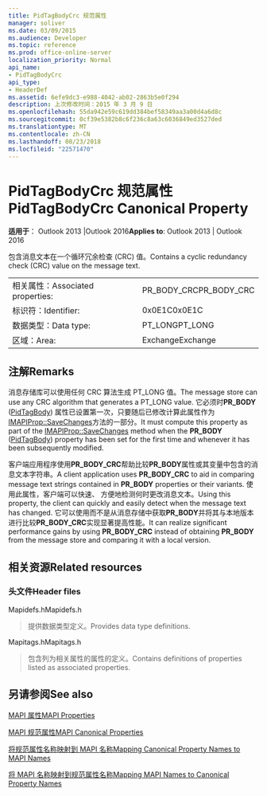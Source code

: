 ```yaml
---
title: PidTagBodyCrc 规范属性
manager: soliver
ms.date: 03/09/2015
ms.audience: Developer
ms.topic: reference
ms.prod: office-online-server
localization_priority: Normal
api_name:
- PidTagBodyCrc
api_type:
- HeaderDef
ms.assetid: 6efe9dc3-e988-4042-ab02-2863b5e0f294
description: 上次修改时间：2015 年 3 月 9 日
ms.openlocfilehash: 55da942e59c619dd384bef58349aa3a00d4a6d8c
ms.sourcegitcommit: 0cf39e5382b8c6f236c8a63c6036849ed3527ded
ms.translationtype: MT
ms.contentlocale: zh-CN
ms.lasthandoff: 08/23/2018
ms.locfileid: "22571470"
---
```

# <a name="pidtagbodycrc-canonical-property"></a><span data-ttu-id="74f2f-103">PidTagBodyCrc 规范属性</span><span class="sxs-lookup"><span data-stu-id="74f2f-103">PidTagBodyCrc Canonical Property</span></span>

  
  
<span data-ttu-id="74f2f-104">**适用于**： Outlook 2013 |Outlook 2016</span><span class="sxs-lookup"><span data-stu-id="74f2f-104">**Applies to**: Outlook 2013 | Outlook 2016</span></span> 
  
<span data-ttu-id="74f2f-105">包含消息文本在一个循环冗余检查 (CRC) 值。</span><span class="sxs-lookup"><span data-stu-id="74f2f-105">Contains a cyclic redundancy check (CRC) value on the message text.</span></span>
  
|||
|:-----|:-----|
|<span data-ttu-id="74f2f-106">相关属性：</span><span class="sxs-lookup"><span data-stu-id="74f2f-106">Associated properties:</span></span>  <br/> |<span data-ttu-id="74f2f-107">PR_BODY_CRC</span><span class="sxs-lookup"><span data-stu-id="74f2f-107">PR_BODY_CRC</span></span>  <br/> |
|<span data-ttu-id="74f2f-108">标识符：</span><span class="sxs-lookup"><span data-stu-id="74f2f-108">Identifier:</span></span>  <br/> |<span data-ttu-id="74f2f-109">0x0E1C</span><span class="sxs-lookup"><span data-stu-id="74f2f-109">0x0E1C</span></span>  <br/> |
|<span data-ttu-id="74f2f-110">数据类型：</span><span class="sxs-lookup"><span data-stu-id="74f2f-110">Data type:</span></span>  <br/> |<span data-ttu-id="74f2f-111">PT_LONG</span><span class="sxs-lookup"><span data-stu-id="74f2f-111">PT_LONG</span></span>  <br/> |
|<span data-ttu-id="74f2f-112">区域：</span><span class="sxs-lookup"><span data-stu-id="74f2f-112">Area:</span></span>  <br/> |<span data-ttu-id="74f2f-113">Exchange</span><span class="sxs-lookup"><span data-stu-id="74f2f-113">Exchange</span></span>  <br/> |
   
## <a name="remarks"></a><span data-ttu-id="74f2f-114">注解</span><span class="sxs-lookup"><span data-stu-id="74f2f-114">Remarks</span></span>

<span data-ttu-id="74f2f-115">消息存储库可以使用任何 CRC 算法生成 PT_LONG 值。</span><span class="sxs-lookup"><span data-stu-id="74f2f-115">The message store can use any CRC algorithm that generates a PT_LONG value.</span></span> <span data-ttu-id="74f2f-116">它必须时**PR_BODY** ([PidTagBody](pidtagbody-canonical-property.md)) 属性已设置第一次，只要随后已修改计算此属性作为[IMAPIProp::SaveChanges](imapiprop-savechanges.md)方法的一部分。</span><span class="sxs-lookup"><span data-stu-id="74f2f-116">It must compute this property as part of the [IMAPIProp::SaveChanges](imapiprop-savechanges.md) method when the **PR_BODY** ([PidTagBody](pidtagbody-canonical-property.md)) property has been set for the first time and whenever it has been subsequently modified.</span></span>
  
<span data-ttu-id="74f2f-117">客户端应用程序使用**PR_BODY_CRC**帮助比较**PR_BODY**属性或其变量中包含的消息文本字符串。</span><span class="sxs-lookup"><span data-stu-id="74f2f-117">A client application uses **PR_BODY_CRC** to aid in comparing message text strings contained in **PR_BODY** properties or their variants.</span></span> <span data-ttu-id="74f2f-118">使用此属性，客户端可以快速、 方便地检测何时更改消息文本。</span><span class="sxs-lookup"><span data-stu-id="74f2f-118">Using this property, the client can quickly and easily detect when the message text has changed.</span></span> <span data-ttu-id="74f2f-119">它可以使用而不是从消息存储中获取**PR_BODY**并将其与本地版本进行比较**PR_BODY_CRC**实现显著提高性能。</span><span class="sxs-lookup"><span data-stu-id="74f2f-119">It can realize significant performance gains by using **PR_BODY_CRC** instead of obtaining **PR_BODY** from the message store and comparing it with a local version.</span></span> 
  
## <a name="related-resources"></a><span data-ttu-id="74f2f-120">相关资源</span><span class="sxs-lookup"><span data-stu-id="74f2f-120">Related resources</span></span>

### <a name="header-files"></a><span data-ttu-id="74f2f-121">头文件</span><span class="sxs-lookup"><span data-stu-id="74f2f-121">Header files</span></span>

<span data-ttu-id="74f2f-122">Mapidefs.h</span><span class="sxs-lookup"><span data-stu-id="74f2f-122">Mapidefs.h</span></span>
  
> <span data-ttu-id="74f2f-123">提供数据类型定义。</span><span class="sxs-lookup"><span data-stu-id="74f2f-123">Provides data type definitions.</span></span>
    
<span data-ttu-id="74f2f-124">Mapitags.h</span><span class="sxs-lookup"><span data-stu-id="74f2f-124">Mapitags.h</span></span>
  
> <span data-ttu-id="74f2f-125">包含列为相关属性的属性的定义。</span><span class="sxs-lookup"><span data-stu-id="74f2f-125">Contains definitions of properties listed as associated properties.</span></span>
    
## <a name="see-also"></a><span data-ttu-id="74f2f-126">另请参阅</span><span class="sxs-lookup"><span data-stu-id="74f2f-126">See also</span></span>



[<span data-ttu-id="74f2f-127">MAPI 属性</span><span class="sxs-lookup"><span data-stu-id="74f2f-127">MAPI Properties</span></span>](mapi-properties.md)
  
[<span data-ttu-id="74f2f-128">MAPI 规范属性</span><span class="sxs-lookup"><span data-stu-id="74f2f-128">MAPI Canonical Properties</span></span>](mapi-canonical-properties.md)
  
[<span data-ttu-id="74f2f-129">将规范属性名称映射到 MAPI 名称</span><span class="sxs-lookup"><span data-stu-id="74f2f-129">Mapping Canonical Property Names to MAPI Names</span></span>](mapping-canonical-property-names-to-mapi-names.md)
  
[<span data-ttu-id="74f2f-130">将 MAPI 名称映射到规范属性名称</span><span class="sxs-lookup"><span data-stu-id="74f2f-130">Mapping MAPI Names to Canonical Property Names</span></span>](mapping-mapi-names-to-canonical-property-names.md)

